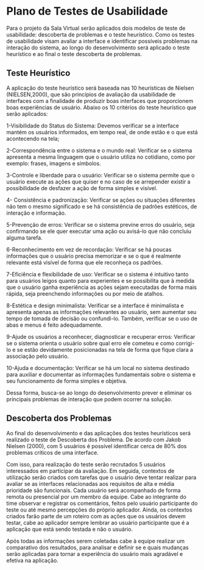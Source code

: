 # Plano de Testes de Usabilidade

Para o projeto da Sala Virtual serão aplicados dois modelos de teste de usabilidade: descoberta de problemas e o teste heurístico. Como os testes de usabilidade visam avaliar a interface e identificar possíveis problemas na interação do sistema, ao longo do desenvolvimento será aplicado o teste heurístico e ao final o teste descoberta de problemas. 

## Teste Heurístico

A aplicação do teste heurístico será baseada nas 10 heurísticas de Nielsen (NIELSEN,2000), que são princípios de avaliação da usabilidade de interfaces com a finalidade de produzir boas interfaces que proporcionem boas experiências de usuário. Abaixo os 10 critérios do teste heurístico que serão aplicados:

1-Visibilidade do Status do Sistema:
Devemos verificar se a interface mantém os usuários informados, em tempo real, de onde estão e o que está acontecendo na tela;

2-Correspondência entre o sistema e o mundo real:
Verificar se o sistema apresenta a mesma linguagem que o usuário utiliza no cotidiano, como por exemplo: frases, imagens e símbolos.

3-Controle e liberdade para o usuário:
Verificar se o sistema permite que o usuário execute as ações que quiser e no caso de se arrepender existir a possibilidade de desfazer a ação de forma simples e visível.

4- Consistência e padronização:
Verificar se ações ou situações diferentes não tem o mesmo significado e se há consistência de padrões estéticos, de interação e informação.

5-Prevenção de erros:
Verificar se o sistema previne erros do usuário, seja confirmando se ele quer executar uma ação ou avisá-lo que não concluiu alguma tarefa.

6-Reconhecimento em vez de recordação:
Verificar se há poucas informações que o usuário precisa memorizar e se o que é realmente relevante está visível de forma que ele reconheça os padrões.

7-Eficiência e flexibilidade de uso:
Verificar se o sistema é intuitivo tanto para usuários leigos quanto para experientes e se possibilita que à medida que o usuário ganha experiência as ações sejam executadas de forma mais rápida, seja preenchendo informações ou por meio de atalhos.

8-Estética e design minimalista:
Verificar se a interface é minimalista e apresenta apenas as informações relevantes ao usuário, sem aumentar seu tempo de tomada de decisão ou confundi-lo. Também, verificar se o uso de abas e menus é feito adequadamente.

9-Ajude os usuários a reconhecer, diagnosticar e recuperar erros:
Verificar se o sistema orienta o usuário sobre qual erro ele cometeu e como corrigi-lo e se estão devidamente posicionadas na tela de forma que fique clara a associação pelo usuário.

10-Ajuda e documentação:
Verificar se há um local no sistema destinado para auxiliar e documentar as informações fundamentais sobre o sistema e seu funcionamento de forma simples e objetiva.

Dessa forma, busca-se ao longo do desenvolvimento prever e eliminar os principais problemas de interação que podem ocorrer na solução. 

## Descoberta dos Problemas

Ao final do desenvolvimento e das aplicações dos testes heurísticos será realizado o teste de Descoberta dos Problema. De acordo com Jakob Nielsen (2000), com 5 usuários é possível identificar cerca de 80% dos problemas críticos de uma interface. 

Com isso, para realização do teste serão recrutados 5 usuários interessados em participar da avaliação. Em seguida, contextos de utilização serão criados com tarefas que o usuário deve tentar realizar para avaliar se as interfaces relacionadas aos requisitos de alta e média prioridade são funcionais.
Cada usuário será acompanhado de forma remota ou presencial por um membro da equipe. Cabe ao integrante do time observar e registrar os comentários, feitos pelo usuário participante do teste ou até mesmo percepções do próprio aplicador. Ainda, os contextos criados farão parte de um roteiro com as ações que os usuários devem testar, cabe ao aplicador sempre lembrar ao usuário participante que é a aplicação que está sendo testada e não o usuário. 

Após todas as informações serem coletadas cabe à equipe realizar um comparativo dos resultados, para analisar e definir se e quais mudanças serão aplicadas para tornar a experiência do usuário mais agradável e efetiva na aplicação.

